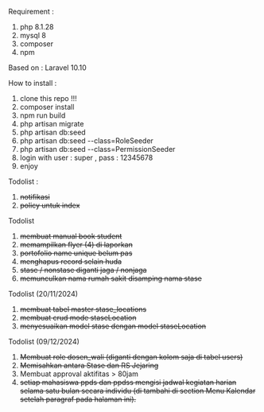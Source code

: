 Requirement :

1. php 8.1.28
2. mysql 8
3. composer
4. npm

Based on :
Laravel 10.10

How to install :

1. clone this repo !!!
2. composer install
3. npm run build
4. php artisan migrate
5. php artisan db:seed
6. php artisan db:seed --class=RoleSeeder
7. php artisan db:seed --class=PermissionSeeder
8. login with user : super , pass : 12345678
9. enjoy

Todolist :

1. ~~notifikasi~~
2. ~~policy untuk index~~

Todolist

1. ~~membuat manual book student~~
2. ~~memampilkan flyer (4) di laporkan~~
3. ~~portofolio name unique belum pas~~
4. ~~menghapus record selain huda~~
5. ~~stase / nonstase diganti jaga / nonjaga~~
6. ~~memunculkan nama rumah sakit disamping nama stase~~

Todolist (20/11/2024)

1. ~~membuat tabel master stase_locations~~
2. ~~membuat crud mode staseLocation~~
3. ~~menyesuaikan model stase dengan model staseLocation~~

Todolist (09/12/2024)

1. ~~Membuat role dosen_wali (diganti dengan kolom saja di tabel users)~~
2. ~~Memisahkan antara Stase dan RS Jejaring~~
3. Membuat approval aktifitas > 80jam
4. ~~setiap mahasiswa ppds dan ppdss mengisi jadwal kegiatan harian selama satu bulan secara individu (di tambahi di section Menu Kalendar setelah paragraf pada halaman ini).~~
